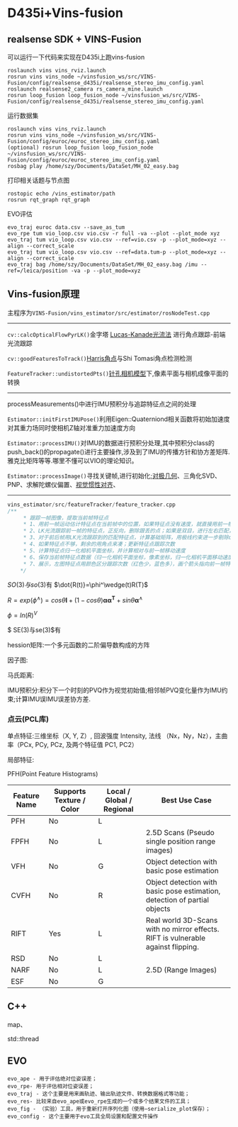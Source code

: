 # D435i+Vins-fusion

## realsense SDK + VINS-Fusion

可以运行一下代码来实现在D435i上跑vins-fusion

```ros
roslaunch vins vins_rviz.launch
rosrun vins vins_node ~/vinsfusion_ws/src/VINS-Fusion/config/realsense_d435i/realsense_stereo_imu_config.yaml
roslaunch realsense2_camera rs_camera_mine.launch
rosrun loop_fusion loop_fusion_node ~/vinsfusion_ws/src/VINS-Fusion/config/realsense_d435i/realsense_stereo_imu_config.yaml
```

运行数据集

```ros
roslaunch vins vins_rviz.launch
rosrun vins vins_node ~/vinsfusion_ws/src/VINS-Fusion/config/euroc/euroc_stereo_imu_config.yaml 
(optional) rosrun loop_fusion loop_fusion_node ~/vinsfusion_ws/src/VINS-Fusion/config/euroc/euroc_stereo_imu_config.yaml 
rosbag play /home/szy/Documents/DataSet/MH_02_easy.bag
```

打印相关话题与节点图

```
rostopic echo /vins_estimator/path
rosrun rqt_graph rqt_graph
```

EVO评估

```
evo_traj euroc data.csv --save_as_tum
evo_rpe tum vio_loop.csv vio.csv -r full -va --plot --plot_mode xyz
evo_traj tum vio_loop.csv vio.csv --ref=vio.csv -p --plot_mode=xyz --align --correct_scale
evo_traj tum vio_loop.csv vio.csv --ref=data.tum-p --plot_mode=xyz --align --correct_scale
evo_traj bag /home/szy/Documents/DataSet/MH_02_easy.bag /imu --ref=/leica/position -va -p --plot_mode=xyz
```



## Vins-fusion原理

主程序为`VINS-Fusion/vins_estimator/src/estimator/rosNodeTest.cpp`

---

`cv::calcOpticalFlowPyrLK()`金字塔 [Lucas-Kanade光流法](https://blog.csdn.net/codedoctor/article/details/79175683) 进行角点跟踪-前端光流跟踪

`cv::goodFeaturesToTrack()`[Harris角点](https://lsxiang.github.io/Journey2SLAM/computer_vision/Harris/)与Shi Tomasi角点检测检测

`FeatureTracker::undistortedPts()`[针孔相机模型](https://www.cnblogs.com/wangguchangqing/p/8151128.html)下,像素平面与相机成像平面的转换

---

processMeasurements()中进行IMU预积分与追踪特征点之间的处理

`Estimator::initFirstIMUPose()`利用Eigen::Quaterniond相关函数将初始加速度对其重力场同时使相机Z轴对准重力加速度方向

`Estimator::processIMU()`对IMU的数据进行预积分处理,其中预积分class的push_back()的propagate()进行主要操作,涉及到了IMU的传播方针和协方差矩阵.雅克比矩阵等等.哪里不懂可以VIO的理论知识。

`Estimator::processImage()`寻找关键帧,进行初始化;[对极几何](https://blog.csdn.net/cindy9608/article/details/113765695?spm=1001.2101.3001.6650.2&utm_medium=distribute.pc_relevant.none-task-blog-2%7Edefault%7ECTRLIST%7ERate-2-113765695-blog-126859710.pc_relevant_3mothn_strategy_and_data_recovery&depth_1-utm_source=distribute.pc_relevant.none-task-blog-2%7Edefault%7ECTRLIST%7ERate-2-113765695-blog-126859710.pc_relevant_3mothn_strategy_and_data_recovery&utm_relevant_index=3)、三角化SVD、PNP、求解陀螺仪偏置、[视觉惯性对齐](https://blog.csdn.net/iwanderu/article/details/104672579)、

---



```cpp
vins_estimator/src/featureTracker/feature_tracker.cpp
/**
     * 跟踪一帧图像，提取当前帧特征点
     * 1、用前一帧运动估计特征点在当前帧中的位置，如果特征点没有速度，就直接用前一帧该点位置
     * 2、LK光流跟踪前一帧的特征点，正反向，删除跟丢的点；如果是双目，进行左右匹配，只删右目跟丢的特征点
     * 3、对于前后帧用LK光流跟踪到的匹配特征点，计算基础矩阵，用极线约束进一步剔除outlier点（代码注释掉了）
     * 4、如果特征点不够，剩余的用角点来凑；更新特征点跟踪次数
     * 5、计算特征点归一化相机平面坐标，并计算相对与前一帧移动速度
     * 6、保存当前帧特征点数据（归一化相机平面坐标，像素坐标，归一化相机平面移动速度）
     * 7、展示，左图特征点用颜色区分跟踪次数（红色少，蓝色多），画个箭头指向前一帧特征点位置，如果是双目，右图画个绿色点
    */
```

$SO(3)与so(3)$有
$\dot{R(t)}=\phi^\wedge(t)R(T)$

$R=exp(\phi^\wedge)=cos\theta\mathbf{I}+(1-cos\theta)\mathbf{\alpha\alpha^T}+sin\theta\mathbf\alpha^\wedge$

$\phi=ln(R)^{V}$

$ SE(3)与se(3)$有

hession矩阵:一个多元函数的二阶偏导数构成的方阵

因子图:

马氏距离:

IMU预积分:积分下一个时刻的PVQ作为视觉初始值;相邻帧PVQ变化量作为IMU约束;计算IMU误IMU误差协方差.


### 点云(PCL库)

单点特征:三维坐标（X, Y, Z）, 回波强度 Intensity, 法线 （Nx，Ny，Nz），主曲率（PCx, PCy, PCz, 及两个特征值 PC1, PC2）

局部特征:

PFH(Point Feature Histograms)

| Feature Name | Supports Texture / Color | Local / Global / Regional | Best Use Case                                                |
| ------------ | ------------------------ | ------------------------- | ------------------------------------------------------------ |
| PFH          | No                       | L                         |                                                              |
| FPFH         | No                       | L                         | 2.5D Scans (Pseudo single position range images)             |
| VFH          | No                       | G                         | Object detection with basic pose estimation                  |
| CVFH         | No                       | R                         | Object detection with basic pose estimation, detection of partial objects |
| RIFT         | Yes                      | L                         | Real world 3D-Scans with no mirror effects. RIFT is vulnerable against flipping. |
| RSD          | No                       | L                         |                                                              |
| NARF         | No                       | L                         | 2.5D (Range Images)                                          |
| ESF          | No                       | G                         |                                                              |



## C++

map、	

std::thread

## EVO

```
evo_ape - 用于评估绝对位姿误差；
evo_rpe- 用于评估相对位姿误差；
evo_traj - 这个主要是用来画轨迹、输出轨迹文件、转换数据格式等功能；
evo_res- 比较来自evo_ape或evo_rpe生成的一个或多个结果文件的工具；
evo_fig - （实验）工具，用于重新打开序列化图（使用–serialize_plot保存）；
evo_config - 这个主要用于evo工具全局设置和配置文件操作

```

